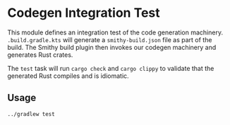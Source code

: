 # Codegen Integration Test
This module defines an integration test of the code generation machinery. `.build.gradle.kts` will generate a `smithy-build.json` file as part of the build. The Smithy build plugin then invokes our codegen machinery and generates Rust crates.

The `test` task will run `cargo check` and `cargo clippy` to validate that the generated Rust compiles and is idiomatic.
## Usage
```
../gradlew test
```

